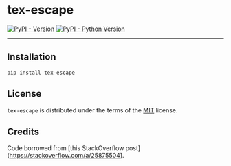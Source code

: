 # tex-escape

[![PyPI - Version](https://img.shields.io/pypi/v/tex-escape.svg)](https://pypi.org/project/tex-escape)
[![PyPI - Python Version](https://img.shields.io/pypi/pyversions/tex-escape.svg)](https://pypi.org/project/tex-escape)

-----

## Installation

```console
pip install tex-escape
```

## License

`tex-escape` is distributed under the terms of the [MIT](https://spdx.org/licenses/MIT.html) license.

## Credits

Code borrowed from [this StackOverflow post](https://stackoverflow.com/a/25875504].
